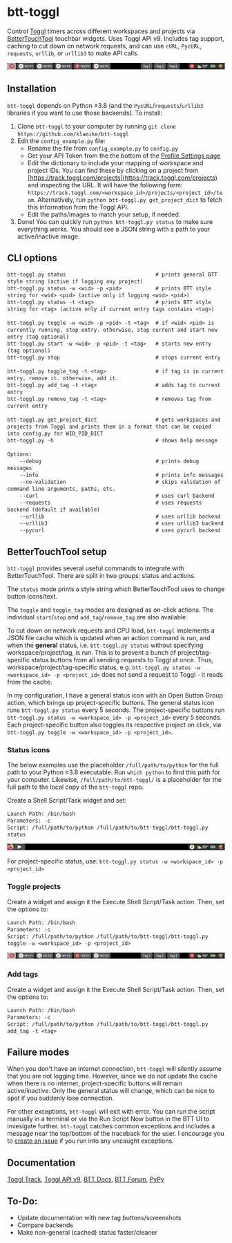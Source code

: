 # btt-toggl
Control [Toggl](https://track.toggl.com) timers across different workspaces and projects via [BetterTouchTool](https://folivora.ai/) touchbar widgets. Uses Toggl API v9. Includes tag support, caching to cut down on network requests, and can use `cURL`, `PycURL`, `requests`, `urllib`, or `urllib3` to make API calls.

![multi](readme_img/multi.png)

## Installation

`btt-toggl` depends on Python ≥3.8 (and the `PycURL`/`requests`/`urllib3` libraries if you want to use those backends). To install:

1. Clone `btt-toggl` to your computer by running `git clone https://github.com/klamike/btt-toggl`
2. Edit the `config_example.py` file:
    - Rename the file from `config_example.py` to `config.py`
    - Get your API Token from the the bottom of the [Profile Settings page](https://track.toggl.com/profile)
    - Edit the dictionary to include your mapping of workspace and project IDs. You can find these by clicking on a project from [https://track.toggl.com/projects](https://track.toggl.com/projects) and inspecting the URL. It will have the following form: `https://track.toggl.com/<workspace_id>/projects/<project_id>/team`. Alternatively, run `python btt-toggl.py get_project_dict` to fetch this information from the Toggl API.
    - Edit the paths/images to match your setup, if needed.
3. Done! You can quickly run `python btt-toggl.py status` to make sure everything works. You should see a JSON string with a path to your active/inactive image.

## CLI options

    btt-toggl.py status                             # prints general BTT style string (active if logging any project)
    btt-toggl.py status -w <wid> -p <pid>           # prints BTT style string for <wid> <pid> (active only if logging <wid> <pid>)
    btt-toggl.py status -t <tag>                    # prints BTT style string for <tag> (active only if current entry tags contains <tag>)

    btt-toggl.py toggle -w <wid> -p <pid> -t <tag>  # if <wid> <pid> is currently running, stop entry. otherwise, stop current and start new entry (tag optional)
    btt-toggl.py start -w <wid> -p <pid> -t <tag>   # starts new entry (tag optional)
    btt-toggl.py stop                               # stops current entry

    btt-toggl.py toggle_tag -t <tag>                # if tag is in current entry, remove it. otherwise, add it.
    btt-toggl.py add_tag -t <tag>                   # adds tag to current entry
    btt-toggl.py remove_tag -t <tag>                # removes tag from current entry

    btt-toggl.py get_project_dict                   # gets workspaces and projects from Toggl and prints them in a format that can be copied into config.py for WID_PID_DICT
    btt-toggl.py -h                                 # shows help message

    Options:
        --debug                                     # prints debug messages
        --info                                      # prints info messages
        --no-validation                             # skips validation of command line arguments, paths, etc.
        --curl                                      # uses curl backend
        --requests                                  # uses requests backend (default if available)
        --urllib                                    # uses urllib backend
        --urllib3                                   # uses urllib3 backend
        --pycurl                                    # uses pycurl backend

## BetterTouchTool setup

`btt-toggl` provides several useful commands to integrate with BetterTouchTool. There are split in two groups: status and actions.

 The `status` mode prints a style string which BetterTouchTool uses to change button icons/text.

 The `toggle` and `toggle_tag` modes are designed as on-click actions. The individual `start`/`stop` and `add_tag`/`remove_tag` are also available.

To cut down on network requests and CPU load, `btt-toggl` implements a JSON file cache which is updated when an action command is run, and when the **general** status, i.e. `btt-toggl.py status` without specifying workspace/project/tag, is run. This is to prevent a bunch of project/tag-specific status buttons from all sending requests to Toggl at once. Thus, workspace/project/tag-specific status, e.g. `btt-toggl.py status -w <workspace_id> -p <project_id>` does not send a request to Toggl - it reads from the cache.

In my configuration, I have a general status icon with an Open Button Group action, which brings up project-specific buttons. The general status icon runs `btt-toggl.py status` every 5 seconds. The project-specific buttons run `btt-toggl.py status -w <workspace_id> -p <project_id>` every 5 seconds. Each project-specific button also toggles its respective project on click, via `btt-toggl.py toggle -w <workspace_id> -p <project_id>`.

### Status icons

The below examples use the placeholder `/full/path/to/python` for the full path to your Python ≥3.8 executable. Run `which python` to find this path for your computer. Likewise, `/full/path/to/btt-toggl/` is a placeholder for the full path to the local copy of the `btt-toggl` repo.

Create a Shell Script/Task widget and set:

    Launch Path: /bin/bash
    Parameters: -c
    Script: /full/path/to/python /full/path/to/btt-toggl/btt-toggl.py status

![off](readme_img/off.png)

For project-specific status, use: `btt-toggl.py status -w <workspace_id> -p <project_id>`

### Toggle projects

Create a widget and assign it the Execute Shell Script/Task action. Then, set the options to:

    Launch Path: /bin/bash
    Parameters: -c
    Script: /full/path/to/python /full/path/to/btt-toggl/btt-toggl.py toggle -w <workspace_id> -p <project_id>

![multi](readme_img/multi.png)

### Add tags

Create a widget and assign it the Execute Shell Script/Task action. Then, set the options to:

    Launch Path: /bin/bash
    Parameters: -c
    Script: /full/path/to/python /full/path/to/btt-toggl/btt-toggl.py add_tag -t <tag>

## Failure modes

When you don't have an internet connection, `btt-toggl` will silently assume that you are not logging time. However, since we do not update the cache when there is no internet, project-specific buttons will remain active/inactive. Only the general status will change, which can be nice to spot if you suddenly lose connection.

For other exceptions, `btt-toggl` will exit with error. You can run the script manually in a terminal or via the Run Script Now button in the BTT UI to invesigate further. `btt-toggl` catches common exceptions and includes a message near the top/bottom of the traceback for the user. I encourage you to [create an issue](https://github.com/klamike/btt-toggl/issues) if you run into any uncaught exceptions.

## Documentation

[Toggl Track](https://track.toggl.com),
[Toggl API v9](https://developers.track.toggl.com/docs/), [BTT Docs](https://docs.folivora.ai/), [BTT Forum](https://community.folivora.ai/), [PyPy](https://www.pypy.org/features.html)

## To-Do:

- Update documentation with new tag buttons/screenshots
- Compare backends
- Make non-general (cached) status faster/cleaner
